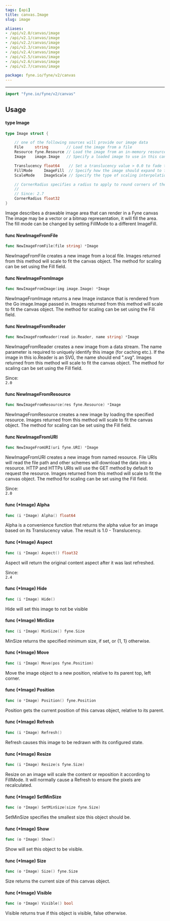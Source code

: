 ```yaml
---
tags: [api]
title: canvas.Image
slug: image

aliases:
- /api/v2.0/canvas/image
- /api/v2.1/canvas/image
- /api/v2.2/canvas/image
- /api/v2.3/canvas/image
- /api/v2.4/canvas/image
- /api/v2.5/canvas/image
- /api/v2.6/canvas/image
- /api/v2.7/canvas/image

package: fyne.io/fyne/v2/canvas
---
```



---
```go
import "fyne.io/fyne/v2/canvas"
```

## Usage

#### type Image

```go
type Image struct {

	// one of the following sources will provide our image data
	File     string        // Load the image from a file
	Resource fyne.Resource // Load the image from an in-memory resource
	Image    image.Image   // Specify a loaded image to use in this canvas object

	Translucency float64    // Set a translucency value > 0.0 to fade the image
	FillMode     ImageFill  // Specify how the image should expand to fill or fit the available space
	ScaleMode    ImageScale // Specify the type of scaling interpolation applied to the image

	// CornerRadius specifies a radius to apply to round corners of the image.
	//
	// Since: 2.7
	CornerRadius float32
}
```

Image describes a drawable image area that can render in a Fyne canvas The image may be a vector or a bitmap representation, it will fill the area. The fill mode can be changed by setting FillMode to a different ImageFill.

#### func  NewImageFromFile

```go
func NewImageFromFile(file string) *Image
```
NewImageFromFile creates a new image from a local file. Images returned from this method will scale to fit the canvas object. The method for scaling can be set using the Fill field.

#### func  NewImageFromImage

```go
func NewImageFromImage(img image.Image) *Image
```
NewImageFromImage returns a new Image instance that is rendered from the Go image.Image passed in. Images returned from this method will scale to fit the canvas object. The method for scaling can be set using the Fill field.

#### func  NewImageFromReader

```go
func NewImageFromReader(read io.Reader, name string) *Image
```
NewImageFromReader creates a new image from a data stream. The name parameter is required to uniquely identify this image (for caching etc.). If the image in this io.Reader is an SVG, the name should end ".svg". Images returned from this method will scale to fit the canvas object. The method for scaling can be set using the Fill field.


<div class="since">Since: <code>
2.0</code></div>

#### func  NewImageFromResource

```go
func NewImageFromResource(res fyne.Resource) *Image
```
NewImageFromResource creates a new image by loading the specified resource. Images returned from this method will scale to fit the canvas object. The method for scaling can be set using the Fill field.

#### func  NewImageFromURI

```go
func NewImageFromURI(uri fyne.URI) *Image
```
NewImageFromURI creates a new image from named resource. File URIs will read the file path and other schemes will download the data into a resource. HTTP and HTTPs URIs will use the GET method by default to request the resource. Images returned from this method will scale to fit the canvas object. The method for scaling can be set using the Fill field.


<div class="since">Since: <code>
2.0</code></div>

#### func (*Image) Alpha

```go
func (i *Image) Alpha() float64
```
Alpha is a convenience function that returns the alpha value for an image based on its Translucency value. The result is 1.0 - Translucency.

#### func (*Image) Aspect

```go
func (i *Image) Aspect() float32
```
Aspect will return the original content aspect after it was last refreshed.


<div class="since">Since: <code>
2.4</code></div>

#### func (*Image) Hide

```go
func (i *Image) Hide()
```
Hide will set this image to not be visible

#### func (*Image) MinSize

```go
func (i *Image) MinSize() fyne.Size
```
MinSize returns the specified minimum size, if set, or {1, 1} otherwise.

#### func (*Image) Move

```go
func (i *Image) Move(pos fyne.Position)
```
Move the image object to a new position, relative to its parent top, left corner.

#### func (*Image) Position

```go
func (o *Image) Position() fyne.Position
```
Position gets the current position of this canvas object, relative to its parent.

#### func (*Image) Refresh

```go
func (i *Image) Refresh()
```
Refresh causes this image to be redrawn with its configured state.

#### func (*Image) Resize

```go
func (i *Image) Resize(s fyne.Size)
```
Resize on an image will scale the content or reposition it according to FillMode. It will normally cause a Refresh to ensure the pixels are recalculated.

#### func (*Image) SetMinSize

```go
func (o *Image) SetMinSize(size fyne.Size)
```
SetMinSize specifies the smallest size this object should be.

#### func (*Image) Show

```go
func (o *Image) Show()
```
Show will set this object to be visible.

#### func (*Image) Size

```go
func (o *Image) Size() fyne.Size
```
Size returns the current size of this canvas object.

#### func (*Image) Visible

```go
func (o *Image) Visible() bool
```
Visible returns true if this object is visible, false otherwise.
